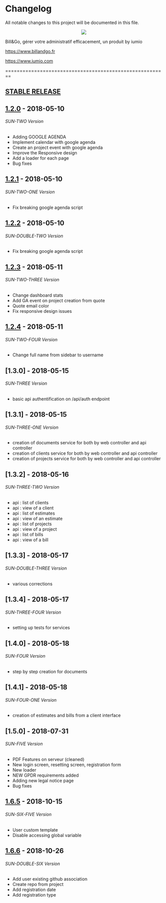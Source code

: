 # Changelog
All notable changes to this project will be documented in this file.

<p align="center"><a href="https://billandgo.fr" target="_blank">
    <img src="https://billandgo.fr/wp-content/uploads/2018/03/billgo-horizontal.png">
</a></p>

Bill&Go, gérer votre administratif efficacement, un produit by iumio


https://www.billandgo.fr

https://www.iumio.com

========================================================

## [STABLE RELEASE]


## [1.2.0] - 2018-05-10
###### SUN-TWO Version

- Adding GOOGLE AGENDA
- Implement calendar with google agenda
- Create an project event with google agenda
- Improve the Responsive design 
- Add a loader for each page
- Bug fixes

## [1.2.1] - 2018-05-10
###### SUN-TWO-ONE Version
- Fix breaking google agenda script


## [1.2.2] - 2018-05-10
###### SUN-DOUBLE-TWO Version
- Fix breaking google agenda script


## [1.2.3] - 2018-05-11
###### SUN-TWO-THREE Version
-  Change dashboard stats
- Add GA event on project creation from quote
- Quote email color
- Fix responsive design issues

## [1.2.4] - 2018-05-11
###### SUN-TWO-FOUR Version
-  Change full name from sidebar to username



## [1.3.0] - 2018-05-15
###### SUN-THREE Version
- basic api authentification on /api/auth endpoint


## [1.3.1] - 2018-05-15
###### SUN-THREE-ONE Version
- creation of documents service for both by web controller and api controller
- creation of clients service for both by web controller and api controller
- creation of projects service for both by web controller and api controller


## [1.3.2] - 2018-05-16
###### SUN-THREE-TWO Version
- api : list of clients
- api : view of a client
- api : list of estimates
- api : view of an estimate
- api : list of projects
- api : view of a project
- api : list of bills
- api : view of a bill


## [1.3.3] - 2018-05-17
###### SUN-DOUBLE-THREE Version
- various corrections


## [1.3.4] - 2018-05-17
###### SUN-THREE-FOUR Version
- setting up tests for services


## [1.4.0] - 2018-05-18
###### SUN-FOUR Version
- step by step creation for documents


## [1.4.1] - 2018-05-18
###### SUN-FOUR-ONE Version
- creation of estimates and bills from a client interface


## [1.5.0] - 2018-07-31
###### SUN-FIVE Version
- PDF Features on serveur (cleaned)
- New login screen, resetting screen, registration form
- New loader
- NEW GPDR requirements added
- Adding new legal notice page
- Bug fixes

## [1.6.5] - 2018-10-15
###### SUN-SIX-FIVE Version

- User custom template
- Disable accessing global variable 

## [1.6.6] - 2018-10-26
###### SUN-DOUBLE-SIX Version

- Add user existing github association 
- Create repo from project
- Add registration date
- Add registration type


[STABLE RELEASE]: https://github.com/iumio/billandgo
[1.2.0]: https://github.com/iumio/billandgo/releases/tag/v1.2.0
[1.2.1]: https://github.com/iumio/billandgo/releases/tag/v1.2.1
[1.2.2]: https://github.com/iumio/billandgo/releases/tag/v1.2.2
[1.2.3]: https://github.com/iumio/billandgo/releases/tag/v1.2.3
[1.2.4]: https://github.com/iumio/billandgo/releases/tag/v1.2.4
[1.6.5]: https://github.com/iumio/billandgo/releases/tag/v1.6.5
[1.6.6]: https://github.com/iumio/billandgo/releases/tag/v1.6.6


